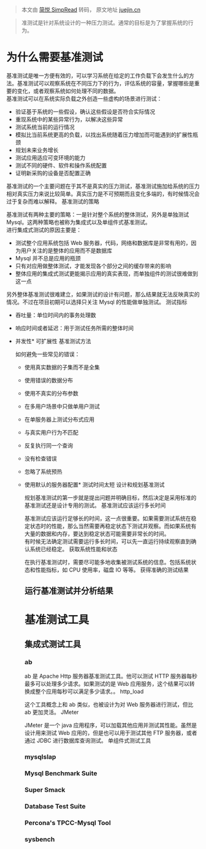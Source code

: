 > 本文由 [简悦 SimpRead](http://ksria.com/simpread/) 转码， 原文地址 [juejin.cn](https://juejin.cn/post/7305230279812071434)

> 准测试是针对系统设计的一种压力测试。通常的目标是为了掌握系统的行为。

为什么需要基准测试
=========

基准测试是唯一方便有效的，可以学习系统在给定的工作负载下会发生什么的方法。基准测试可以观察系统在不同压力下的行为，评估系统的容量，掌握哪些是重要的变化，或者观察系统如何处理不同的数据。  
基准测试可以在系统实际负载之外创造一些虚构的场景进行测试：

*   验证基于系统的一些假设，确认这些假设是否符合实际情况
*   重现系统中的某些异常行为，以解决这些异常
*   测试系统当前的运行情况
*   模拟比当前系统更高的负载，以找出系统随着压力增加而可能遇到的扩展性瓶颈
*   规划未来业务增长
*   测试应用适应可变环境的能力
*   测试不同的硬件、软件和操作系统配置
*   证明新采购的设备是否配置正确

基准测试的一个主要问题在于其不是真实的压力测试，基准测试施加给系统的压力相对真实压力来说比较简单。真实压力是不可预期而且变化多端的，有时候情况会过于复杂而难以解释。 基准测试的策略

基准测试有两种主要的策略：一是针对整个系统的整体测试，另外是单独测试 Mysql。这两种策略也被称为集成式以及单组件式基准测试。  
进行集成式测试的原因主要是：

*   测试整个应用系统包括 Web 服务器，代码，网络和数据库是非常有用的，因为用户关注的是整体的应用而不是数据库
*   Mysql 并不总是应用的瓶颈
*   只有对应用做整体测试，才能发现各个部分之间的缓存带来的影响
*   整体应用的集成式测试更能揭示应用的真实表现，而单独组件的测试很难做到这一点

另外整体基准测试很难建立，如果测试的设计有问题，那么结果就无法反映真实的情况。不过在项目初期可以选择只关注 Mysql 的性能做单独测试。 测试指标

*   吞吐量：单位时间内的事务处理数
*   响应时间或者延迟：用于测试任务所需的整体时间
*   并发性*   可扩展性 基准测试方法
    
    如何避免一些常见的错误：
    
    *   使用真实数据的子集而不是全集
    *   使用错误的数据分布
    *   使用不真实的分布参数
    *   在多用户场景中只做单用户测试
    *   在单服务器上测试分布式应用
    *   与真实用户行为不匹配
    *   反复执行同一个查询
    *   没有检查错误
    *   忽略了系统预热
    *   使用默认的服务器配置*   测试时间太短 设计和规划基准测试
        
        规划基准测试的第一步就是提出问题并明确目标，然后决定是采用标准的基准测试还是设计专用的测试。 基准测试应该运行多长时间
        
        基准测试应该运行足够长的时间，这一点很重要。如果需要测试系统在稳定状态时的性能，那么当然需要再稳定状态下测试并观察。而如果系统有大量的数据和内存，要达到稳定状态可能需要非常长的时间。  
        有时候无法确定测试需要运行多长时间，可以先一直运行持续观察直到确认系统已经稳定。 获取系统性能和状态
        
        在执行基准测试时，需要尽可能多地收集被测试系统的信息。包括系统状态和性能指标，如 CPU 使用率，磁盘 IO 等等。 获得准确的测试结果
        
        运行基准测试并分析结果
        -----------
        
        基准测试工具
        ======
        
        集成式测试工具
        -------
        
        ### ab
        
        ab 是 Apache Http 服务器基准测试工具。他可以测试 HTTP 服务器每秒最多可以处理多少请求。如果测试的是 Web 应用服务，这个结果可以转换成整个应用每秒可以满足多少请求。。 http_load
        
        这个工具概念上和 ab 类似，也被设计为对 Web 服务器进行测试，但比 ab 更加灵活。 JMeter
        
        JMeter 是一个 java 应用程序，可以加载其他应用并测试其性能。虽然是设计用来测试 Web 应用的，但是也可以用于测试其他 FTP 服务器，或者通过 JDBC 进行数据库查询测试。 单组件式测试工具
        
        ### mysqlslap
        
        ### Mysql Benchmark Suite
        
        ### Super Smack
        
        ### Database Test Suite
        
        ### Percona's TPCC-Mysql Tool
        
        ### sysbench
